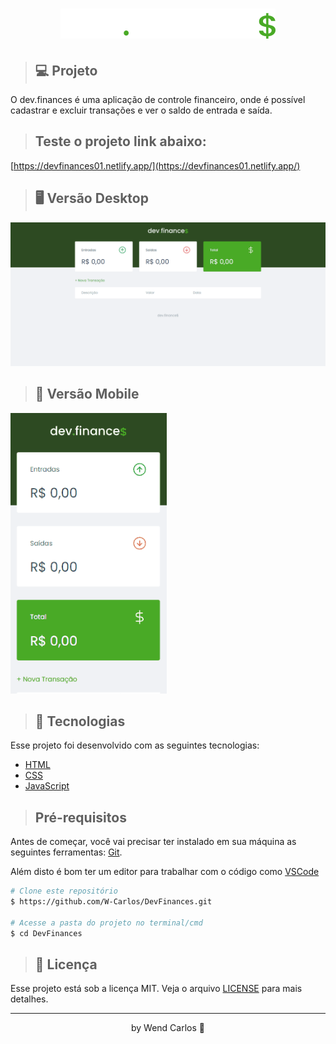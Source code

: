 <h1 align="center">
    <img src="./assets/logo.svg">
</h1> 

>## 💻 Projeto
O dev.finances é uma aplicação de controle financeiro, onde é possível cadastrar e excluir transações e ver o saldo de entrada e saída.

>## Teste o projeto link abaixo:
[https://devfinances01.netlify.app/](https://devfinances01.netlify.app/)

>## 🖥️ Versão Desktop
<img src="./assets/devFinance.gif">

>## 📱 Versão Mobile
<img src="./assets/devFinance-mobile.gif" width="250px">

>## 🚀 Tecnologias

Esse projeto foi desenvolvido com as seguintes tecnologias:

* [HTML](https://developer.mozilla.org/pt-BR/docs/Web/HTML)
* [CSS](https://developer.mozilla.org/pt-BR/docs/Web/CSS)
* [JavaScript](https://developer.mozilla.org/pt-BR/docs/Web/JavaScript)

>## Pré-requisitos

Antes de começar, você vai precisar ter instalado em sua máquina as seguintes ferramentas:
[Git](https://git-scm.com). 

Além disto é bom ter um editor para trabalhar com o código como [VSCode](https://code.visualstudio.com/)

```bash
# Clone este repositório
$ https://github.com/W-Carlos/DevFinances.git

# Acesse a pasta do projeto no terminal/cmd
$ cd DevFinances
```
>## 📝 Licença
Esse projeto está sob a licença MIT. Veja o arquivo [LICENSE](LICENSE.md) para mais detalhes.

---
<p align="center"> by Wend Carlos 👋</p>